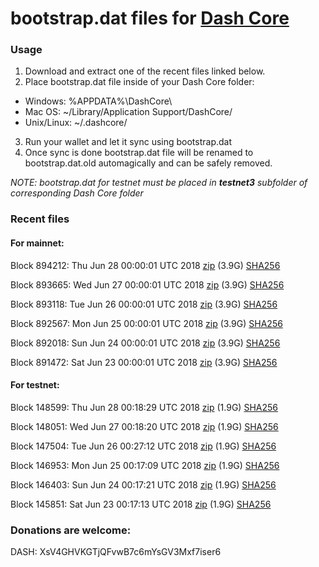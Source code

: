 # bootstrap.dat files for [Dash Core](https://www.dash.org)

### Usage

1. Download and extract one of the recent files linked below.
2. Place bootstrap.dat file inside of your Dash Core folder:
 - Windows: %APPDATA%\DashCore\
 - Mac OS: ~/Library/Application Support/DashCore/
 - Unix/Linux: ~/.dashcore/
3. Run your wallet and let it sync using bootstrap.dat
4. Once sync is done bootstrap.dat file will be renamed to bootstrap.dat.old automagically and can be safely removed.

_NOTE: bootstrap.dat for testnet must be placed in **testnet3** subfolder of corresponding Dash Core folder_

### Recent files

#### For mainnet:

Block 894212: Thu Jun 28 00:00:01 UTC 2018 [zip](https://dash-bootstrap.ams3.digitaloceanspaces.com/mainnet/2018-06-28/bootstrap.dat.zip) (3.9G) [SHA256](https://dash-bootstrap.ams3.digitaloceanspaces.com/mainnet/2018-06-28/sha256.txt)

Block 893665: Wed Jun 27 00:00:01 UTC 2018 [zip](https://dash-bootstrap.ams3.digitaloceanspaces.com/mainnet/2018-06-27/bootstrap.dat.zip) (3.9G) [SHA256](https://dash-bootstrap.ams3.digitaloceanspaces.com/mainnet/2018-06-27/sha256.txt)

Block 893118: Tue Jun 26 00:00:01 UTC 2018 [zip](https://dash-bootstrap.ams3.digitaloceanspaces.com/mainnet/2018-06-26/bootstrap.dat.zip) (3.9G) [SHA256](https://dash-bootstrap.ams3.digitaloceanspaces.com/mainnet/2018-06-26/sha256.txt)

Block 892567: Mon Jun 25 00:00:01 UTC 2018 [zip](https://dash-bootstrap.ams3.digitaloceanspaces.com/mainnet/2018-06-25/bootstrap.dat.zip) (3.9G) [SHA256](https://dash-bootstrap.ams3.digitaloceanspaces.com/mainnet/2018-06-25/sha256.txt)

Block 892018: Sun Jun 24 00:00:01 UTC 2018 [zip](https://dash-bootstrap.ams3.digitaloceanspaces.com/mainnet/2018-06-24/bootstrap.dat.zip) (3.9G) [SHA256](https://dash-bootstrap.ams3.digitaloceanspaces.com/mainnet/2018-06-24/sha256.txt)

Block 891472: Sat Jun 23 00:00:01 UTC 2018 [zip](https://dash-bootstrap.ams3.digitaloceanspaces.com/mainnet/2018-06-23/bootstrap.dat.zip) (3.9G) [SHA256](https://dash-bootstrap.ams3.digitaloceanspaces.com/mainnet/2018-06-23/sha256.txt)


#### For testnet:

Block 148599: Thu Jun 28 00:18:29 UTC 2018 [zip](https://dash-bootstrap.ams3.digitaloceanspaces.com/testnet/2018-06-28/bootstrap.dat.zip) (1.9G) [SHA256](https://dash-bootstrap.ams3.digitaloceanspaces.com/testnet/2018-06-28/sha256.txt)

Block 148051: Wed Jun 27 00:18:20 UTC 2018 [zip](https://dash-bootstrap.ams3.digitaloceanspaces.com/testnet/2018-06-27/bootstrap.dat.zip) (1.9G) [SHA256](https://dash-bootstrap.ams3.digitaloceanspaces.com/testnet/2018-06-27/sha256.txt)

Block 147504: Tue Jun 26 00:27:12 UTC 2018 [zip](https://dash-bootstrap.ams3.digitaloceanspaces.com/testnet/2018-06-26/bootstrap.dat.zip) (1.9G) [SHA256](https://dash-bootstrap.ams3.digitaloceanspaces.com/testnet/2018-06-26/sha256.txt)

Block 146953: Mon Jun 25 00:17:09 UTC 2018 [zip](https://dash-bootstrap.ams3.digitaloceanspaces.com/testnet/2018-06-25/bootstrap.dat.zip) (1.9G) [SHA256](https://dash-bootstrap.ams3.digitaloceanspaces.com/testnet/2018-06-25/sha256.txt)

Block 146403: Sun Jun 24 00:17:21 UTC 2018 [zip](https://dash-bootstrap.ams3.digitaloceanspaces.com/testnet/2018-06-24/bootstrap.dat.zip) (1.9G) [SHA256](https://dash-bootstrap.ams3.digitaloceanspaces.com/testnet/2018-06-24/sha256.txt)

Block 145851: Sat Jun 23 00:17:13 UTC 2018 [zip](https://dash-bootstrap.ams3.digitaloceanspaces.com/testnet/2018-06-23/bootstrap.dat.zip) (1.9G) [SHA256](https://dash-bootstrap.ams3.digitaloceanspaces.com/testnet/2018-06-23/sha256.txt)


### Donations are welcome:

DASH: XsV4GHVKGTjQFvwB7c6mYsGV3Mxf7iser6
